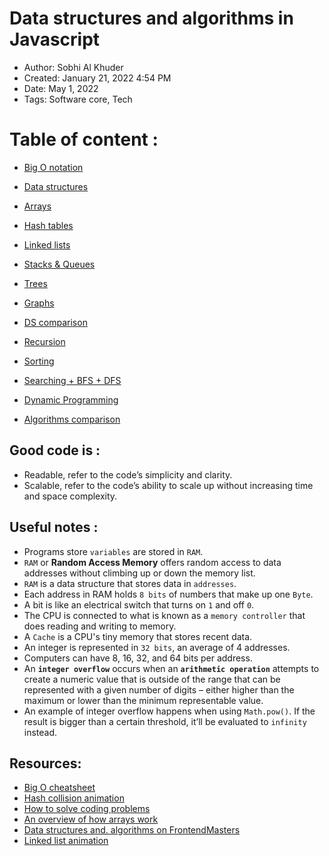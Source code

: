 # Data structures and algorithms in Javascript

- Author: Sobhi Al Khuder
- Created: January 21, 2022 4:54 PM
- Date: May 1, 2022
- Tags: Software core, Tech

# Table of content :

- [Big O notation](https://www.notion.so/Big-O-notation-cdaf8a5ffc224379bebe3268e3be65b0)

- [Data structures](https://www.notion.so/Data-structures-e54ab671689c4474aa6a9a6fedd64e42)

- [Arrays](https://www.notion.so/Arrays-ee7c32363d8c4463b5c49b5f0ee95ec3)

- [Hash tables](https://www.notion.so/Hash-tables-1b12d878205347f4a41fc80d3524803c)

- [Linked lists](https://www.notion.so/Linked-lists-3857354e0f4d4ddc9a90b38438004da8)

- [Stacks & Queues](https://www.notion.so/Stacks-Queues-e5a2935783b4494bbdd650d908027766)

- [Trees](https://www.notion.so/Trees-4802e0d4f88c43ad97a834531ab73819)

- [Graphs](https://www.notion.so/Graphs-71778040641d49d289e983bf6a45b24b)

- [DS comparison](https://www.notion.so/DS-comparison-9ce09d3e383a4f36bc31fa185fce3ed6)

- [Recursion](https://www.notion.so/Recursion-f7c84ab378804828b449665fb2fc8c00)

- [Sorting](https://www.notion.so/Sorting-4932da069420444daf08ec29af7f33d0)

- [Searching + BFS + DFS](https://www.notion.so/Searching-BFS-DFS-d8c34f3b334a4afe992adad0ec3d5b17)

- [Dynamic Programming](https://www.notion.so/Dynamic-Programming-3831d26131bd41068dc852e9a5260ff9)

- [Algorithms comparison](https://www.notion.so/Algorithms-comparison-8432306e27994031a5d821bce5858a04)

## Good code is :

- Readable, refer to the code’s simplicity and clarity.
- Scalable, refer to the code’s ability to scale up without increasing time and space complexity.

## Useful notes :
- Programs store `variables` are stored in `RAM`.
- `RAM` or **Random Access Memory** offers random access to data addresses without climbing up or down the memory list.
- `RAM` is a data structure that stores data in `addresses`.
- Each address in RAM holds `8 bits` of numbers that make up one `Byte`.
- A bit is like an electrical switch that turns on `1` and off `0`.
- The CPU is connected to what is known as a `memory controller` that does reading and writing to memory.
- A `Cache` is a CPU's tiny memory that stores recent data.
- An integer is represented in `32 bits`, an average of 4 addresses.
- Computers can have 8, 16, 32, and 64 bits per address.
- An **`integer overflow`** occurs when an **`arithmetic operation`** attempts to create a numeric value that is outside of the range that can be represented with a given number of digits – either higher than the maximum or lower than the minimum representable value.
- An example of integer overflow happens when using `Math.pow()`. If the result is bigger than a certain threshold, it’ll be evaluated to `infinity` instead.

## Resources: 

- [Big O cheatsheet](http://bigocheatsheet.com)
- [Hash collision animation](https://www.cs.usfca.edu/~galles/visualization/OpenHash.html)
- [How to solve coding problems](https://s3.us-west-2.amazonaws.com/secure.notion-static.com/ee571e72-df25-4ea2-89e3-eaf3bc2662eb/how-to-solve-coding-problem.pdf?X-Amz-Algorithm=AWS4-HMAC-SHA256&X-Amz-Content-Sha256=UNSIGNED-PAYLOAD&X-Amz-Credential=AKIAT73L2G45EIPT3X45%2F20220301%2Fus-west-2%2Fs3%2Faws4_request&X-Amz-Date=20220301T205628Z&X-Amz-Expires=86400&X-Amz-Signature=58608f42f99d2d88a8a7c7381769e23b36ce9fe798bd64a779ea7d6214ca438d&X-Amz-SignedHeaders=host&response-content-disposition=filename%20%3D%22how-to-solve-coding-problem.pdf%22&x-id=GetObject)
- [An overview of how arrays work](https://www.freecodecamp.org/news/how-arrays-work-the-way-arrays-work-a775bfee519e/)
- [Data structures and. algorithms on FrontendMasters](https://frontendmasters.com/courses/data-structures-algorithms/hash-tables/)
- [Linked list animation](https://visualgo.net/en/list)